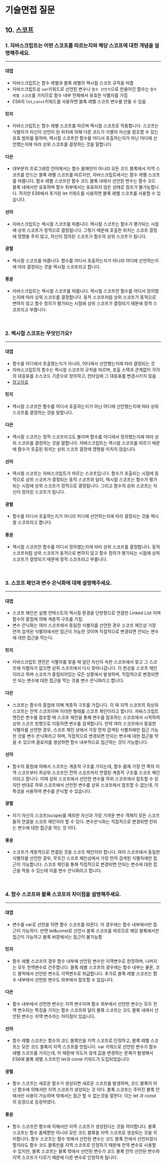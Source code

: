 # 기술면접 질문

## 10. 스코프

### 1. 자바스크립트는 어떤 스코프를 따르는지와 해당 스코프에 대한 개념을 설명해주세요.

<hr>

#### 대엽

- 자바스크립트는 함수 레벨과 블록 레벨의 렉시컬 스코프 규칙을 따름
- 자바스크립트상 `var`키워드로 선언된 변수나 `함수 선언식`으로 만들어진 함수는 `함수 레벨 스코프`를 가지므로 함수 내부 전체에서 유효한 식별자를 가짐
- ES6의 `let`,`const`키워드를 사용하면 블록 레벨 스코프 변수를 만들 수 있음

#### 민지

- 자바스크립트는 함수 레벨 스코프를 따르며 렉시컬 스코프로 작동합니다.
  스코프는 식별자가 자신이 선언이 된 위치에 의해 다른 코드가 식별자 자신을 참조할 수 있는 유효 범위를 말하며,
  렉시컬 스코프란 함수를 어디서 호출하는지가 아닌 어디에 선언했는지에 따라 상위 스코프를 결정하는 것을 말합니다.

#### 다은

- 대부분의 프로그래밍 언어에서는 함수 몸체만이 아니라 모든 코드 블록에서 지역 스코프를 만드는 블록 레벨 스코프를 따르지만, 자바스크립트에서는 함수 레벨 스코프를 따릅니다. 함수 레벨 스코프란 함수 코드 블록 내에서 선언된 변수는 함수 코드 블록 내에서만 유효하며 함수 외부에서는 유효하지 않은 상태로 참조가 불가능합니다. 하지만 ES6에서 추가된 let 키워드를 사용하면 블록 레벨 스코프를 사용할 수 있습니다.

#### 선아

- 자바스크립트는 렉시컬 스코프를 따릅니다. 렉시컬 스코프는 함수가 평가되는 시점에 상위 스코프가 정적으로 결정됩니다. 그렇기 때문에 호출한 위치는 스코프 결정에 영향을 주지 않고, 자신이 정의된 스코프가 함수의 상위 스코프가 됩니다.

#### 광렬

- 렉시컬 스코프를 따릅니다. 함수를 어디서 호출하는지가 아니라 어디에 선언하는지에 따라 결정되는 것을 렉시컬 스코프라고 합니다.

#### 풍윤

- 자바스크립트는 렉시컬 스코프를 따릅니다. 렉시컬 스코프란 함수를 어디서 정의했는지에 따라 상위 스코프를 결정합니다. 동적 스코프처럼 상위 스코프가 동적으로 변하지 않고 함수 정의가 평가되는 시점에 상위 스코프가 결정되기 때문에 정적 스코프라고 부릅니다.

<br>

### 2. 렉시컬 스코프는 무엇인가요?

<hr>

#### 대엽

- 함수를 어디에서 호출했는지가 아니라, 어디에서 선언했는지에 따라 결정되는 것
- 자바스크립트의 함수는 렉시컬 스코프의 규칙을 따르며, 호출 스택과 관계없이 각각의 대응표를 소스코드 기준으로 정의하고, 런타임에 그 대응표를 변경시키지 않음
- [참고자료](https://techwell.wooritech.com/docs/languages/javascript/scope-this/)

#### 민지

- 렉시컬 스코프란 함수를 어디서 호출하는지가 아닌 어디에 선언했는지에 따라 상위 스코프를 결정하는 것을 말합니다.

#### 다은

- 렉시컬 스코프는 정적 스코프라고도 불리며 함수를 어디에서 정의했는지에 따라 상위 스코프를 결정하는 것을 말합니다. 자바스크립트는 렉시컬 스코프를 따르기 때문에 함수가 호출된 위치는 상위 스코프 결정에 영향을 미치지 않습니다.

#### 선아

- 렉시컬 스코프는 자바스크립트가 따르는 스코프입니다. 함수가 호출되는 시점에 동적으로 상위 스코프가 결정되는 동적 스코프와 달리, 렉시컬 스코프는 함수가 평가되는 시점에 상위 스코프가 정적으로 결정됩니다. 그리고 함수의 상위 스코프는 자신이 정의된 스코프가 됩니다.

#### 광렬

- 함수를 어디서 호출하는지가 아니라 어디에 선언하는지에 따라 결정되는 것을 렉시컬 스코프라고 합니다.

#### 풍윤

- 렉시컬 스코프란 함수를 어디서 정의했는지에 따라 상위 스코프를 결정합니다. 동적 스코프처럼 상위 스코프가 동적으로 변하지 않고 함수 정의가 평가되는 시점에 상위 스코프가 결정되기 때문에 정적 스코프라고 부릅니다.

<br>

### 3. 스코프 체인과 변수 은닉화에 대해 설명해주세요.

<hr>

#### 대엽

- 스코프 체인은 실행 컨텍스트의 렉시컬 환경을 단방향으로 연결한 Linked List 이며 함수의 중첩에 의해 계층적 구조를 가짐.
- 변수 은닉화는 여러 스코프에서 동일한 식별자를 선언한 경우 스코프 체인상 가장 먼저 검색된 식별자에서만 접근이 가능한 것이며 직접적으로 변경되면 안되는 변수에 대한 접근을 막는다.

#### 민지

- 자바스크립트 엔진은 식별자를 찾을 때 일단 자신이 속한 스코프에서 찾고
  그 스코프에 식별자가 없으면 상위 스코프에서 다시 찾아나갑니다.
  이 현상을 스코프 체인 이라고 하며 스코프가 중첩되어있는 모든 상황에서 발생하며,
  직접적으로 변경되면 안 되는 변수에 대한 접근을 막는 것을 변수 은닉화라고 합니다.

#### 다은

- 스코프는 함수의 중첩에 의해 계층적 구조를 가집니다. 이 때 지역 스코프의 최상위 스코프는 전역 스코프이며 이러한 형태를 스코프 체인이라고 합니다. 자바스크립트 엔진은 변수를 참조할 때 스코프 체인을 통해 변수를 참조하는 스코프에서 시작하여 상위 스코프 방향으로 이동하면 변수를 검색합니다. 만약 여러 스코프에서 동일한 식별자를 선언한 경우, 스코프 체인 상에서 가장 먼저 검색된 식별자에만 접근 가능한 것을 변수 은닉화라고 하며, 직접적으로 변경되면 안되는 변수에 대한 접근을 막을 수 있으며 클로저를 생성하면 함수 내부적으로 접근하는 것이 가능합니다.

#### 선아

- 함수의 중첩에 의해서 스코프는 계층적 구조를 가지는데, 함수 몸체 가장 안 쪽의 지역 스코프부터 최상위 스코프인 전역 스코프까지 연결된 계층적 구조를 스코프 체인이라고 합니다. 이때 상위 스코프에서 선언한 변수를 하위 스코프에서 참조할 수 있지만 반대로 하위 스코프에서 선언한 변수를 상위 스코프에서 참조할 수 없는데, 이 특성을 사용하여 변수를 은닉할 수 있습니다.

#### 광렬

- 자기 자신의 스코프(scope)를 제외한 자신과 가장 가까운 변수 객체의 모든 스코프들의 연결을 스코프 체인이라 할 수 있다. 변수은닉화는 직접적으로 변경되면 안되는 변수에 대한 접근을 막는 것 이다.

#### 풍윤

- 스코프가 계층적으로 연결된 것을 스코프 체인이라 합니다. 여러 스코프에서 동일한 식별자를 선언한 경우, 무조건 스코프 체인상에서 가장 먼저 검색된 식별자에만 접근이 가능합니다. 스코프 체인을 통해 직접적으로 변경되면 안되는 변수에 대한 접근을 막을 수 있는데 이를 변수 은닉화라고 합니다.

<br>

### 4. 함수 스코프와 블록 스코프의 차이점을 설명해주세요.

<hr>

#### 대엽

- 변수를 var로 선언을 하면 함수 스코프를 따른다. 이 경우에는 함수 내부에서만 접근이 가능하다. 반면 let&const로 선언시 블록 스코프를 따르므로 해당 블록에서만 접근이 가능하고 블록 바깥에서는 접근이 불가능함

#### 민지

- 함수 레벨 스코프의 경우 함수 내부에 선언된 변수만 지역변수로 한정하며, 나머지는 모두 전역변수로 간주합니다.
  블록 레벨 스코프의 경우에는 함수 내부는 물론, 코드 블럭에서 선언된 변수도 지역변수로 취급합니다.
  추가로 블록 레벨 스코프는 함수 내부에서 선언된 변수도 외부에서 참조할 수 없습니다.

#### 다은

- 함수 내부에서 선언한 변수는 지역 변수이며 함수 외부에서 선언한 변수는 모두 전역 변수라는 특징을 가지는 함수 스코프와 달리 블록 스코프는 코드 블록 내에서 선언된 변수는 지역 변수라는 차이점이 있습니다.

#### 선아

- 함수 레벨 스코프는 함수의 코드 블록만을 지역 스코프로 인정하고, 블록 레벨 스코프는 모든 코드 블록이 지역 스코프를 만듭니다. var 키워드로 선언된 변수가 함수 레벨 스코프를 가지는데, 이 때문에 의도치 않게 값을 변경하는 문제가 발생해서 ES6에 블록 레벨 스코프인 let과 const 키워드가 도입되었습니다.

#### 광렬

- 함수 스코프는 새로운 함수가 생성되면 새로운 스코프를 발생하며, 코드 블록이 아닌 함수에 의해서만 지역 스코프가 생성되는 것 이다. 블록 스코프는 주어진 블록 안에서만 사용이 가능하며 밖에서는 접근 할 수 없는것을 말한다. 이는 let 과 const 의 등장으로 등장하였다.

#### 풍윤

- 함수 스코프란 함수에 의해서만 지역 스코프가 생성된다는 것을 의미합니다. 블록 스코프는 함수 몸체뿐만 아니라 모든 코드 블록을 지역 스코프로 생성되는 것을 의미합니다. 함수 스코프는 함수 밖에서 선언된 변수는 코드 블록 안에서 선언되었다 할지라도 함수 코드 블록만을 지역 스코프로 인정하기 때문에 전역 변수로 사용할 수 있지만, 블록 스코프는 블록 밖에서 선언된 변수가 코드 블록 안의 선언된 변수와 지역 스코프가 다르기 때문에 다른 변수로 인정하게 됩니다.
